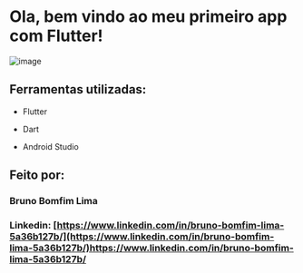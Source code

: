 # Ola, bem vindo ao meu primeiro app com Flutter!

![image](https://github.com/Bruno23111/firstapp/assets/81599298/a70aeb97-da5e-450a-9fec-2ef8db6275c6)


## Ferramentas utilizadas:

* Flutter

* Dart

* Android Studio

## Feito por:

### Bruno Bomfim Lima

### Linkedin: [https://www.linkedin.com/in/bruno-bomfim-lima-5a36b127b/](https://www.linkedin.com/in/bruno-bomfim-lima-5a36b127b/)https://www.linkedin.com/in/bruno-bomfim-lima-5a36b127b/

```
